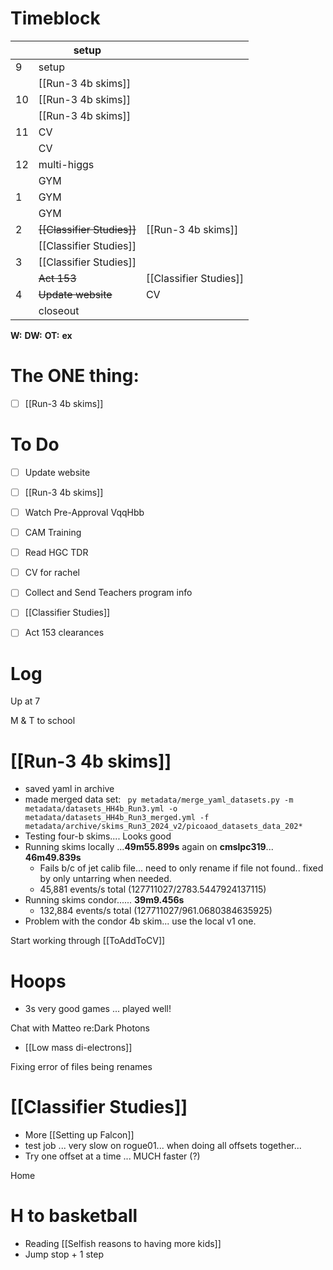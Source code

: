 # Timeblock

|     | setup                      |                        |
| --- | -------------------------- | ---------------------- |
| 9   | setup                      |                        |
|     | [[Run-3 4b skims]]         |                        |
| 10  | [[Run-3 4b skims]]         |                        |
|     | [[Run-3 4b skims]]         |                        |
| 11  | CV                         |                        |
|     | CV                         |                        |
| 12  | multi-higgs                |                        |
|     | GYM                        |                        |
| 1   | GYM                        |                        |
|     | GYM                        |                        |
| 2   | ~~[[Classifier Studies]]~~ | [[Run-3 4b skims]]     |
|     | [[Classifier Studies]]     |                        |
| 3   | [[Classifier Studies]]     |                        |
|     | ~~Act 153~~                | [[Classifier Studies]] |
| 4   | ~~Update website~~         | CV                     |
|     | closeout                   |                        |

**W:**
**DW:**
**OT:**
**ex** 

# The ONE thing: 
- [ ] [[Run-3 4b skims]]


# To Do
- [ ] Update website
- [ ] [[Run-3 4b skims]]
- [ ] Watch Pre-Approval VqqHbb
- [ ] CAM Training
- [ ] Read HGC TDR
- [ ] CV for rachel
- [ ] Collect and Send Teachers program info
- [ ] [[Classifier Studies]]
- [ ] Act 153 clearances


# Log

Up at 7

M & T to school

# [[Run-3 4b skims]]
- saved yaml in archive
- made merged data set:
	` py metadata/merge_yaml_datasets.py -m metadata/datasets_HH4b_Run3.yml -o metadata/datasets_HH4b_Run3_merged.yml -f metadata/archive/skims_Run3_2024_v2/picoaod_datasets_data_202*`
- Testing four-b skims.... Looks good
- Running skims locally ...**49m55.899s** again on **cmslpc319**... **46m49.839s**
	- Fails b/c of jet calib file... need to only rename if file not found.. 
		fixed by only untarring when needed.
	- 45,881 events/s total (127711027/2783.5447924137115)
- Running skims condor...... **39m9.456s**
	- 132,884 events/s total (127711027/961.0680384635925)   
- Problem with the condor 4b skim... use the local v1 one.

Start working through [[ToAddToCV]]

# Hoops
- 3s very good games ... played well!

Chat with Matteo re:Dark Photons
- [[Low mass di-electrons]]

Fixing error of files being renames

# [[Classifier Studies]]
- More [[Setting up Falcon]]
- test job ... very slow on rogue01...  when doing all offsets together... 
- Try one offset at a time ... MUCH faster (?)

Home 

# H to basketball
- Reading [[Selfish reasons to having more kids]]
- Jump stop + 1 step

